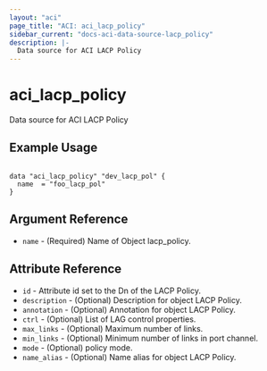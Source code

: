 ```yaml
---
layout: "aci"
page_title: "ACI: aci_lacp_policy"
sidebar_current: "docs-aci-data-source-lacp_policy"
description: |-
  Data source for ACI LACP Policy
---
```


# aci_lacp_policy

Data source for ACI LACP Policy

## Example Usage

```hcl

data "aci_lacp_policy" "dev_lacp_pol" {
  name  = "foo_lacp_pol"
}

```

## Argument Reference

- `name` - (Required) Name of Object lacp_policy.

## Attribute Reference

- `id` - Attribute id set to the Dn of the LACP Policy.
- `description` - (Optional) Description for object LACP Policy.
- `annotation` - (Optional) Annotation for object LACP Policy.
- `ctrl` - (Optional) List of LAG control properties.
- `max_links` - (Optional) Maximum number of links.
- `min_links` - (Optional) Minimum number of links in port channel.
- `mode` - (Optional) policy mode.
- `name_alias` - (Optional) Name alias for object LACP Policy.
